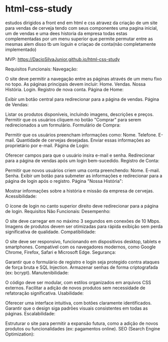 # html-css-study
estudos dirigidos a front end em html e css
atravez da criação de um site para vendas de cerveja tendo com seus componentes uma pagina inicial, um de vendas e uma dees historia da empresa 
todas estas complementadas por um menu superior que permite permutar entre as mesmas
alem disso tb um loguin e criaçao de conta(não completamente implementado)

MVP: https://DacioSilvaJunior.github.io/html-css-study

Requisitos Funcionais:
Navegação:

O site deve permitir a navegação entre as páginas através de um menu fixo no topo.
As páginas principais devem incluir:
Home.
Vendas.
Nossa História.
Login.
Registro de nova conta.
Página de Home:

Exibir um botão central para redirecionar para a página de vendas.
Página de Vendas:

Listar os produtos disponíveis, incluindo imagens, descrições e preços.
Permitir que os usuários cliquem no botão "Comprar" para serem redirecionados a um formulário.
Formulário de Compra:

Permitir que os usuários preencham informações como:
Nome.
Telefone.
E-mail.
Quantidade de cervejas desejadas.
Enviar essas informações ao proprietário por e-mail.
Página de Login:

Oferecer campos para que o usuário insira e-mail e senha.
Redirecionar para a página de vendas após um login bem-sucedido.
Registro de Conta:

Permitir que novos usuários criem uma conta preenchendo:
Nome.
E-mail.
Senha.
Exibir um botão para submeter as informações e redirecionar para a página de login após o registro.
Página "Nossa História":

Mostrar informações sobre a história e missão da empresa de cervejas.
Acessibilidade:

O ícone de login no canto superior direito deve redirecionar para a página de login.
Requisitos Não Funcionais:
Desempenho:

O site deve carregar em no máximo 3 segundos em conexões de 10 Mbps.
Imagens de produtos devem ser otimizadas para rápida exibição sem perda significativa de qualidade.
Compatibilidade:

O site deve ser responsivo, funcionando em dispositivos desktop, tablets e smartphones.
Compatível com os navegadores modernos, como Google Chrome, Firefox, Safari e Microsoft Edge.
Segurança:

Garantir que o formulário de registro e login seja protegido contra ataques de força bruta e SQL Injection.
Armazenar senhas de forma criptografada (ex: bcrypt).
Manutenibilidade:

O código deve ser modular, com estilos organizados em arquivos CSS externos.
Facilitar a adição de novos produtos sem necessidade de refatoração significativa.
Usabilidade:

Oferecer uma interface intuitiva, com botões claramente identificados.
Garantir que o design siga padrões visuais consistentes em todas as páginas.
Escalabilidade:

Estruturar o site para permitir a expansão futura, como a adição de novos produtos ou funcionalidades (ex: pagamentos online).
SEO (Search Engine Optimization):

